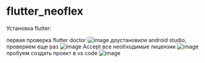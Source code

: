 # flutter_neoflex
Установка flutter:

первая проверка flutter doctor
![image](https://github.com/user-attachments/assets/b02f0607-9a13-47b9-a187-fb2a34d4f78b)
доустановили android studio, проверяем еще раз
![image](https://github.com/user-attachments/assets/14a205f0-8a6f-494e-879e-9a2bbcd4b234)
Accept все необходимые лицензии
![image](https://github.com/user-attachments/assets/b2dfbeb2-3f0d-45d1-ad7b-b75bd6d17638)
пробуем создать проект в vs code
![image](https://github.com/user-attachments/assets/c0a65dab-0625-48ec-b6b1-d129b0c1c933)
